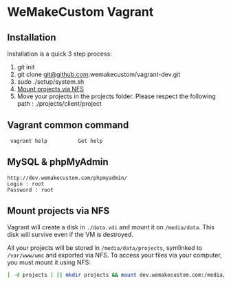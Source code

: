 WeMakeCustom Vagrant
===========================================


## Installation

Installation is a quick 3 step process:

1. git init
2. git clone git@github.com:wemakecustom/vagrant-dev.git
3. sudo ./setup/system.sh
4. [Mount projects via NFS](#mount-projects-via-nfs)
4. Move your projects in the projects folder. Please respect the following path : ./projects/client/project

## Vagrant common command

     vagrant help          Get help

## MySQL & phpMyAdmin
    http://dev.wemakecustom.com/phpmyadmin/
    Login : root
    Password : root

## Mount projects via NFS

Vagrant will create a disk in `./data.vdi` and mount it on `/media/data`.
This disk will survive even if the VM is destroyed.

All your projects will be stored in `/media/data/projects`, symlinked to `/var/www/wmc` and exported via NFS.
To access your files via your computer, you must mount it using NFS:

```bash
[ -d projects ] || mkdir projects && mount dev.wemakecustom.com:/media/data/projects projects
```
